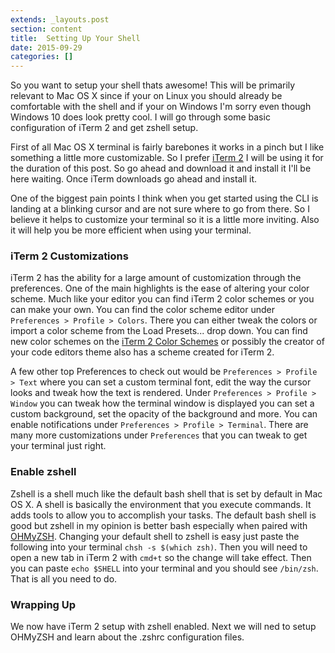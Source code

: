 ```yaml
---
extends: _layouts.post
section: content
title:  Setting Up Your Shell
date: 2015-09-29
categories: []
---
```


So you want to setup your shell thats awesome! This will be primarily relevant to Mac OS X since if your on Linux you should already be comfortable with the shell and if your on Windows I'm sorry even though Windows 10 does look pretty cool. I will go through some basic configuration of iTerm 2 and get zshell setup.

First of all Mac OS X terminal is fairly barebones it works in a pinch but I like something a little more customizable. So I prefer [iTerm 2](https://www.iterm2.com/) I will be using it for the duration of this post. So go ahead and download it and install it I'll be here waiting. Once iTerm downloads go ahead and install it.

One of the biggest pain points I think when you get started using the CLI is landing at a blinking cursor and are not sure where to go from there. So I believe it helps to customize your terminal so it is a little more inviting. Also it will help you be more efficient when using your terminal.


### iTerm 2 Customizations
iTerm 2 has the ability for a large amount of customization through the preferences. One of the main highlights is the ease of altering your color scheme. Much like your editor you can find iTerm 2 color schemes or you can make your own. You can find the color scheme editor under `Preferences > Profile > Colors`. There you can either tweak the colors or import a color scheme from the Load Presets... drop down. You can find new color schemes on the [iTerm 2 Color Schemes](http://iterm2colorschemes.com/) or possibly the creator of your code editors theme also has a scheme created for iTerm 2.

A few other top Preferences to check out would be `Preferences > Profile > Text` where you can set a custom terminal font, edit the way the cursor looks and tweak how the text is rendered. Under `Preferences > Profile > Window` you can tweak how the terminal window is displayed you can set a custom background, set the opacity of the background and more. You can enable notifications under `Preferences > Profile > Terminal`. There are many more customizations under `Preferences` that you can tweak to get your terminal just right.

### Enable zshell
Zshell is a shell much like the default bash shell that is set by default in Mac OS X. A shell is basically the environment that you execute commands. It adds tools to allow you to accomplish your tasks. The default bash shell is good but zshell in my opinion is better bash especially when paired with [OHMyZSH](http://ohmyz.sh/). Changing your default shell to zshell is easy just paste the following into your terminal `chsh -s $(which zsh)`. Then you will need to open a new tab in iTerm 2 with `cmd+t` so the change will take effect. Then you can paste `echo $SHELL` into your terminal and you should see `/bin/zsh`. That is all you need to do.

### Wrapping Up
We now have iTerm 2 setup with zshell enabled. Next we will ned to setup OHMyZSH and learn about the .zshrc configuration files.
